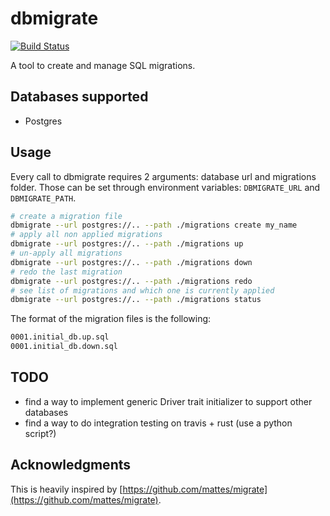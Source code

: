 # dbmigrate

[![Build Status](https://travis-ci.org/Keats/dbmigrate.svg)](https://travis-ci.org/Keats/dbmigrate)


A tool to create and manage SQL migrations.


## Databases supported

- Postgres

## Usage

Every call to dbmigrate requires 2 arguments: database url and migrations folder.
Those can be set through environment variables: `DBMIGRATE_URL` and `DBMIGRATE_PATH`.

```bash
# create a migration file
dbmigrate --url postgres://.. --path ./migrations create my_name
# apply all non applied migrations
dbmigrate --url postgres://.. --path ./migrations up
# un-apply all migrations
dbmigrate --url postgres://.. --path ./migrations down
# redo the last migration
dbmigrate --url postgres://.. --path ./migrations redo
# see list of migrations and which one is currently applied
dbmigrate --url postgres://.. --path ./migrations status
```

The format of the migration files is the following:
```bash
0001.initial_db.up.sql
0001.initial_db.down.sql
```

## TODO

- find a way to implement generic Driver trait initializer to support other databases
- find a way to do integration testing on travis + rust (use a python script?)

## Acknowledgments
This is heavily inspired by [https://github.com/mattes/migrate](https://github.com/mattes/migrate).
